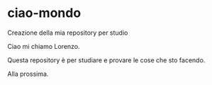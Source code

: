 # ciao-mondo
Creazione della mia repository per studio 

Ciao mi chiamo Lorenzo. 

Questa repository è per studiare e provare le cose che sto facendo.

Alla prossima.
